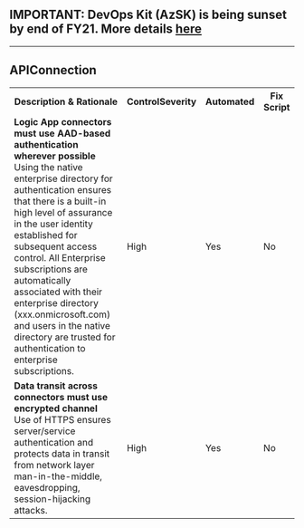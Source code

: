 ## IMPORTANT: DevOps Kit (AzSK) is being sunset by end of FY21. More details [here](/../../ReleaseNotes/AzSKSunsetNotice.md)
----------------------------------------------

<html>
<head>

</head><body>
<H2>APIConnection</H2><table><tr><th>Description & Rationale</th><th>ControlSeverity</th><th>Automated</th><th>Fix Script</th></tr><tr><td><b>Logic App connectors must use AAD-based authentication wherever possible</b><br/>Using the native enterprise directory for authentication ensures that there is a built-in high level of assurance in the user identity established for subsequent access control. All Enterprise subscriptions are automatically associated with their enterprise directory (xxx.onmicrosoft.com) and users in the native directory are trusted for authentication to enterprise subscriptions.</td><td>High</td><td>Yes</td><td>No</td></tr><tr><td><b>Data transit across connectors must use encrypted channel</b><br/>Use of HTTPS ensures server/service authentication and protects data in transit from network layer man-in-the-middle, eavesdropping, session-hijacking attacks.</td><td>High</td><td>Yes</td><td>No</td></tr></table>
<table>
</table>
</body></html>
